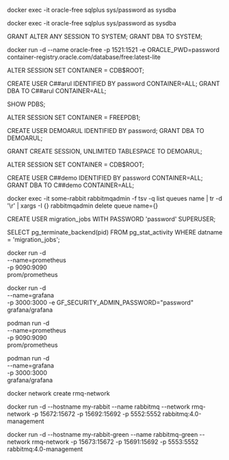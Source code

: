 docker exec -it oracle-free sqlplus sys/password as sysdba

docker exec -it oracle-free sqlplus sys/password as sysdba


GRANT ALTER ANY SESSION TO SYSTEM;
GRANT DBA TO SYSTEM;


docker run -d  --name oracle-free -p 1521:1521 -e ORACLE_PWD=password container-registry.oracle.com/database/free:latest-lite

ALTER SESSION SET CONTAINER = CDB$ROOT;

CREATE USER C##arul IDENTIFIED BY password CONTAINER=ALL;
GRANT DBA TO C##arul CONTAINER=ALL;


SHOW PDBS;

ALTER SESSION SET CONTAINER = FREEPDB1;

CREATE USER DEMOARUL IDENTIFIED BY password;
GRANT DBA TO DEMOARUL;

GRANT CREATE SESSION, UNLIMITED TABLESPACE TO DEMOARUL;




ALTER SESSION SET CONTAINER = CDB$ROOT;

CREATE USER C##demo IDENTIFIED BY password CONTAINER=ALL;
GRANT DBA TO C##demo CONTAINER=ALL;


docker exec -it some-rabbit rabbitmqadmin -f tsv -q list queues name | tr -d '\r' | xargs -I {} rabbitmqadmin delete queue name={}

CREATE USER migration_jobs WITH PASSWORD 'password' SUPERUSER;


SELECT pg_terminate_backend(pid)
FROM pg_stat_activity
WHERE datname = 'migration_jobs';



docker run -d \
      --name=prometheus \
      -p 9090:9090 \
      prom/prometheus


docker run -d \
      --name=grafana \
      -p 3000:3000 -e GF_SECURITY_ADMIN_PASSWORD="password"  \
      grafana/grafana

podman run -d \
      --name=prometheus \
      -p 9090:9090 \
      prom/prometheus

podman run -d \
      --name=grafana \
      -p 3000:3000 \
      grafana/grafana



docker network create rmq-network

docker run -d --hostname my-rabbit --name rabbitmq --network rmq-network  -p 15672:15672 -p 15692:15692 -p 5552:5552 rabbitmq:4.0-management

docker run -d --hostname my-rabbit-green --name rabbitmq-green --network rmq-network  -p 15673:15672 -p 15691:15692 -p 5553:5552 rabbitmq:4.0-management
